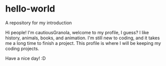 # hello-world
A repository for my introduction

Hi people! 
I'm cautiousGranola, welcome to my profile, I guess? I like history, animals, books, and animation. 
I'm still new to coding, and it takes me a long time to finish a project. 
This profile is where I will be keeping my coding projects. 

Have a nice day! :D
